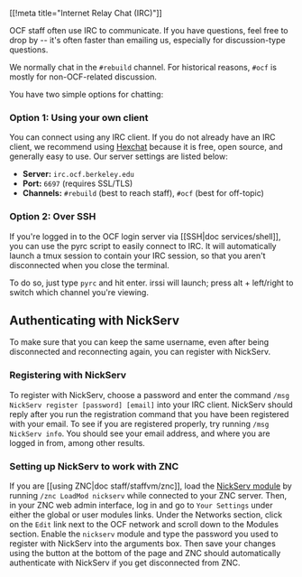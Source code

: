 [[!meta title="Internet Relay Chat (IRC)"]]


OCF staff often use IRC to communicate. If you have questions, feel free to
drop by -- it's often faster than emailing us, especially for discussion-type
questions.

We normally chat in the `#rebuild` channel. For historical reasons, `#ocf` is
mostly for non-OCF-related discussion.

You have two simple options for chatting:

### Option 1: Using your own client

You can connect using any IRC client. If you do not already have an IRC client,
we recommend using [Hexchat](https://hexchat.github.io/) because it is free,
open source, and generally easy to use. Our server settings are listed below:

* **Server:** `irc.ocf.berkeley.edu`
* **Port:** `6697` (requires SSL/TLS)
* **Channels:** `#rebuild` (best to reach staff), `#ocf` (best for off-topic)

### Option 2: Over SSH

If you're logged in to the OCF login server via [[SSH|doc services/shell]], you
can use the pyrc script to easily connect to IRC. It will automatically launch
a tmux session to contain your IRC session, so that you aren't disconnected when
you close the terminal.

To do so, just type `pyrc` and hit enter. irssi will launch; press alt +
left/right to switch which channel you're viewing.

## Authenticating with NickServ

To make sure that you can keep the same username, even after being disconnected
and reconnecting again, you can register with NickServ.

### Registering with NickServ

To register with NickServ, choose a password and enter the command
`/msg NickServ register [password] [email]` into your IRC client. NickServ
should reply after you run the registration command that you have been
registered with your email. To see if you are registered properly, try running
`/msg NickServ info`. You should see your email address, and where you are logged
in from, among other results.

### Setting up NickServ to work with ZNC

If you are [[using ZNC|doc staff/staffvm/znc]], load the
[NickServ module](http://wiki.znc.in/Nickserv) by running `/znc LoadMod nickserv`
while connected to your ZNC server. Then, in your ZNC web admin interface, log in
and go to `Your Settings` under either the global or user modules links. Under
the Networks section, click on the `Edit` link next to the OCF network and
scroll down to the Modules section. Enable the `nickserv` module and type the
password you used to register with NickServ into the arguments box. Then save
your changes using the button at the bottom of the page and ZNC should
automatically authenticate with NickServ if you get disconnected from ZNC.
